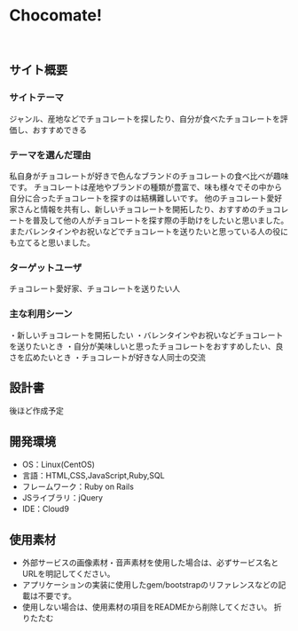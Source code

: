 # Chocomate!
<!--Chocolate＋mate-->
​
## サイト概要
### サイトテーマ
ジャンル、産地などでチョコレートを探したり、自分が食べたチョコレートを評価し、おすすめできる
​
### テーマを選んだ理由
私自身がチョコレートが好きで色んなブランドのチョコレートの食べ比べが趣味です。
チョコレートは産地やブランドの種類が豊富で、味も様々でその中から自分に合ったチョコレートを探すのは結構難しいです。
他のチョコレート愛好家さんと情報を共有し、新しいチョコレートを開拓したり、おすすめのチョコレートを普及して他の人がチョコレートを探す際の手助けをしたいと思いました。
またバレンタインやお祝いなどでチョコレートを送りたいと思っている人の役にも立てると思いました。
​
### ターゲットユーザ
チョコレート愛好家、チョコレートを送りたい人
​
### 主な利用シーン
・新しいチョコレートを開拓したい
・バレンタインやお祝いなどチョコレートを送りたいとき
・自分が美味しいと思ったチョコレートをおすすめしたい、良さを広めたいとき
・チョコレートが好きな人同士の交流

## 設計書
後ほど作成予定
​
## 開発環境
- OS：Linux(CentOS)
- 言語：HTML,CSS,JavaScript,Ruby,SQL
- フレームワーク：Ruby on Rails
- JSライブラリ：jQuery
- IDE：Cloud9
​
## 使用素材
- 外部サービスの画像素材・音声素材を使用した場合は、必ずサービス名とURLを明記してください。
- アプリケーションの実装に使用したgem/bootstrapのリファレンスなどの記載は不要です。
- 使用しない場合は、使用素材の項目をREADMEから削除してください。
折りたたむ